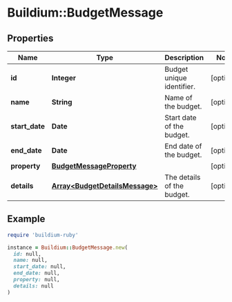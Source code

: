 # Buildium::BudgetMessage

## Properties

| Name | Type | Description | Notes |
| ---- | ---- | ----------- | ----- |
| **id** | **Integer** | Budget unique identifier. | [optional] |
| **name** | **String** | Name of the budget. | [optional] |
| **start_date** | **Date** | Start date of the budget. | [optional] |
| **end_date** | **Date** | End date of the budget. | [optional] |
| **property** | [**BudgetMessageProperty**](BudgetMessageProperty.md) |  | [optional] |
| **details** | [**Array&lt;BudgetDetailsMessage&gt;**](BudgetDetailsMessage.md) | The details of the budget. | [optional] |

## Example

```ruby
require 'buildium-ruby'

instance = Buildium::BudgetMessage.new(
  id: null,
  name: null,
  start_date: null,
  end_date: null,
  property: null,
  details: null
)
```

